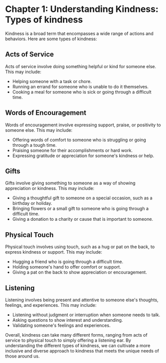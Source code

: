 Chapter 1: Understanding Kindness: Types of kindness
====================================================

Kindness is a broad term that encompasses a wide range of actions and behaviors. Here are some types of kindness:

Acts of Service
---------------

Acts of service involve doing something helpful or kind for someone else. This may include:

* Helping someone with a task or chore.
* Running an errand for someone who is unable to do it themselves.
* Cooking a meal for someone who is sick or going through a difficult time.

Words of Encouragement
----------------------

Words of encouragement involve expressing support, praise, or positivity to someone else. This may include:

* Offering words of comfort to someone who is struggling or going through a tough time.
* Praising someone for their accomplishments or hard work.
* Expressing gratitude or appreciation for someone's kindness or help.

Gifts
-----

Gifts involve giving something to someone as a way of showing appreciation or kindness. This may include:

* Giving a thoughtful gift to someone on a special occasion, such as a birthday or holiday.
* Bringing flowers or a small gift to someone who is going through a difficult time.
* Giving a donation to a charity or cause that is important to someone.

Physical Touch
--------------

Physical touch involves using touch, such as a hug or pat on the back, to express kindness or support. This may include:

* Hugging a friend who is going through a difficult time.
* Holding someone's hand to offer comfort or support.
* Giving a pat on the back to show appreciation or encouragement.

Listening
---------

Listening involves being present and attentive to someone else's thoughts, feelings, and experiences. This may include:

* Listening without judgment or interruption when someone needs to talk.
* Asking questions to show interest and understanding.
* Validating someone's feelings and experiences.

Overall, kindness can take many different forms, ranging from acts of service to physical touch to simply offering a listening ear. By understanding the different types of kindness, we can cultivate a more inclusive and diverse approach to kindness that meets the unique needs of those around us.
